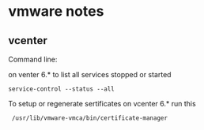 
# vmware notes 


## vcenter

Command line: 

on venter 6.* to list all services stopped or started 

```
service-control --status --all 
```

To setup or regenerate sertificates on vcenter 6.* run this 

```
 /usr/lib/vmware-vmca/bin/certificate-manager
```
